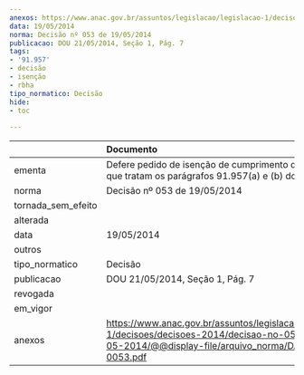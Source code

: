 ```yaml
---
anexos: https://www.anac.gov.br/assuntos/legislacao/legislacao-1/decisoes/decisoes-2014/decisao-no-053-de-19-05-2014/@@display-file/arquivo_norma/DA2014-0053.pdf
data: 19/05/2014
norma: Decisão nº 053 de 19/05/2014
publicacao: DOU 21/05/2014, Seção 1, Pág. 7
tags:
- '91.957'
- decisão
- isenção
- rbha
tipo_normatico: Decisão
hide: 
- toc 
 
---
```


|                    | Documento                                                                                                                                                 |
|:-------------------|:----------------------------------------------------------------------------------------------------------------------------------------------------------|
| ementa             | Defere pedido de isenção de cumprimento dos requisitos que tratam os parágrafos 91.957(a) e (b) do RBHA 91.                                               |
| norma              | Decisão nº 053 de 19/05/2014                                                                                                                              |
| tornada_sem_efeito |                                                                                                                                                           |
| alterada           |                                                                                                                                                           |
| data               | 19/05/2014                                                                                                                                                |
| outros             |                                                                                                                                                           |
| tipo_normatico     | Decisão                                                                                                                                                   |
| publicacao         | DOU 21/05/2014, Seção 1, Pág. 7                                                                                                                           |
| revogada           |                                                                                                                                                           |
| em_vigor           |                                                                                                                                                           |
| anexos             | https://www.anac.gov.br/assuntos/legislacao/legislacao-1/decisoes/decisoes-2014/decisao-no-053-de-19-05-2014/@@display-file/arquivo_norma/DA2014-0053.pdf |